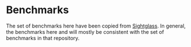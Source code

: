 # Benchmarks

The set of benchmarks here have been copied from [Sightglass](https://github.com/bytecodealliance/sightglass/benchmarks). In general, the benchmarks here and will mostly be consistent with the set of benchmarks in that repository.